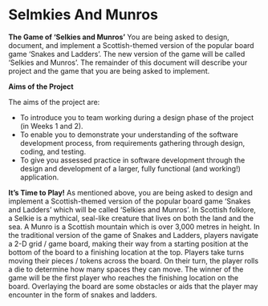 # Selmkies And Munros

**The Game of ‘Selkies and Munros’**
You are being asked to design, document, and implement a Scottish-themed version of the
popular board game ‘Snakes and Ladders’. The new version of the game will be called ‘Selkies and
Munros’. The remainder of this document will describe your project and the game that you are
being asked to implement.

**Aims of the Project**

The aims of the project are:
- To introduce you to team working during a design phase of the project (in Weeks 1 and 2).
- To enable you to demonstrate your understanding of the software development process,
from requirements gathering through design, coding, and testing.
- To give you assessed practice in software development through the design and
development of a larger, fully functional (and working!) application.

**It’s Time to Play!**
As mentioned above, you are being asked to design and implement a Scottish-themed version of
the popular board game ‘Snakes and Ladders’ which will be called ‘Selkies and Munros’. In Scottish
folklore, a Selkie is a mythical, seal-like creature that lives on both the land and the sea. A Munro
is a Scottish mountain which is over 3,000 metres in height.
In the traditional version of the game of Snakes and Ladders, players navigate a 2-D grid / game
board, making their way from a starting position at the bottom of the board to a finishing location
at the top. Players take turns moving their pieces / tokens across the board. On their turn, the
player rolls a die to determine how many spaces they can move. The winner of the game will be
the first player who reaches the finishing location on the board. Overlaying the board are some
obstacles or aids that the player may encounter in the form of snakes and ladders. 
